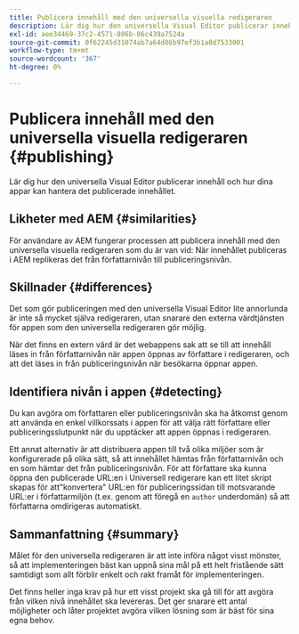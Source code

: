 ```yaml
---
title: Publicera innehåll med den universella visuella redigeraren
description: Lär dig hur den universella Visual Editor publicerar innehåll och hur dina appar kan hantera det publicerade innehållet.
exl-id: aee34469-37c2-4571-806b-06c439a7524a
source-git-commit: 0f62245d31074ab7a64d86b97ef3b1a8d7533001
workflow-type: tm+mt
source-wordcount: '367'
ht-degree: 0%

---
```



# Publicera innehåll med den universella visuella redigeraren {#publishing}

Lär dig hur den universella Visual Editor publicerar innehåll och hur dina appar kan hantera det publicerade innehållet.

## Likheter med AEM {#similarities}

För användare av AEM fungerar processen att publicera innehåll med den universella visuella redigeraren som du är van vid: När innehållet publiceras i AEM replikeras det från författarnivån till publiceringsnivån.

## Skillnader {#differences}

Det som gör publiceringen med den universella Visual Editor lite annorlunda är inte så mycket själva redigeraren, utan snarare den externa värdtjänsten för appen som den universella redigeraren gör möjlig.

När det finns en extern värd är det webappens sak att se till att innehåll läses in från författarnivån när appen öppnas av författare i redigeraren, och att det läses in från publiceringsnivån när besökarna öppnar appen.

## Identifiera nivån i appen {#detecting}

Du kan avgöra om författaren eller publiceringsnivån ska ha åtkomst genom att använda en enkel villkorssats i appen för att välja rätt författare eller publiceringsslutpunkt när du upptäcker att appen öppnas i redigeraren.

Ett annat alternativ är att distribuera appen till två olika miljöer som är konfigurerade på olika sätt, så att innehållet hämtas från författarnivån och en som hämtar det från publiceringsnivån. För att författare ska kunna öppna den publicerade URL:en i Universell redigerare kan ett litet skript skapas för att&quot;konvertera&quot; URL:en för publiceringssidan till motsvarande URL:er i författarmiljön (t.ex. genom att föregå en `author` underdomän) så att författarna omdirigeras automatiskt.

## Sammanfattning {#summary}

Målet för den universella redigeraren är att inte införa något visst mönster, så att implementeringen bäst kan uppnå sina mål på ett helt fristående sätt samtidigt som allt förblir enkelt och rakt framåt för implementeringen.

Det finns heller inga krav på hur ett visst projekt ska gå till för att avgöra från vilken nivå innehållet ska levereras. Det ger snarare ett antal möjligheter och låter projektet avgöra vilken lösning som är bäst för sina egna behov.

